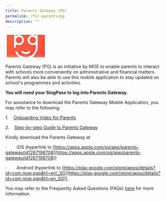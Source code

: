 ```yaml
---
title: Parents Gateway (PG)
permalink: /for-parents/pg
description: ""
---
```

<img src="/images/parents-gateway.jpeg" 
     style="width:25%">


Parents Gateway (PG) is an initiative by MOE to enable parents to interact with schools more conveniently on administrative and financial matters. Parents will also be able to use this mobile application to stay updated on school's programmes and activities.  

**You will need your SingPass to log into Parents Gateway.** 

For assistance to download the Parents Gateway Mobile Application, you may refer to the following:

1.    [Onboarding Video for Parents](https://frontierpri.moe.edu.sg/wp-content/uploads/2020/10/Parents-Gateway-Onboarding-video-for-Parents.mp4) 

2.    [Step-by-step Guide to Parents Gateway](https://frontierpri.moe.edu.sg/wp-content/uploads/2020/10/Step-by-step-Guide-to-Parents-Gateway.pdf)  

Kindly download the Parents Gateway at

·        iOS (hyperlink to [https://apps.apple.com/sg/app/parents-gateway/id1267198708](https://apps.apple.com/sg/app/parents-gateway/id1267198708))

·        Android (hyperlink to [https://play.google.com/store/apps/details?id=com.moe.pgp&hl=en\_SG](https://play.google.com/store/apps/details?id=com.moe.pgp&hl=en_SG)) 

  

You may refer to the Frequently Asked Questions (FAQs) [here](https://frontierpri.moe.edu.sg/wp-content/uploads/2020/10/FAQs-for-Parents-Gateway.pdf) for more information.